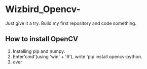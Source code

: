 # Wizbird_Opencv-
Just give it a try. Build my first repository and code something. 
## How to install OpenCV
1. Installing pip and numpy.
2. Enter'cmd'(using 'win' + 'R'), write 'pip install opencv-python.
3. over
